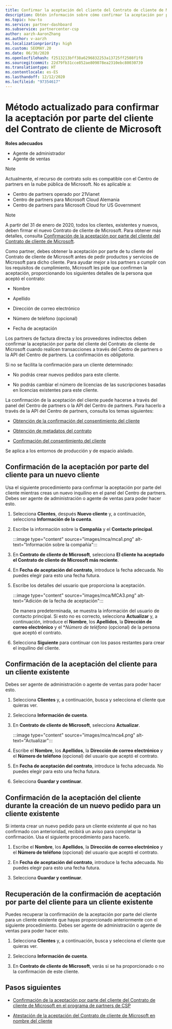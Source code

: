 ```yaml
---
title: Confirmar la aceptación del cliente del Contrato de cliente de Microsoft
description: Obtén información sobre cómo confirmar la aceptación por parte del cliente del Contrato de cliente de Microsoft. Puede ser necesario para hacer pedidos de productos y servicios de Microsoft para los clientes.
ms.topic: how-to
ms.service: partner-dashboard
ms.subservice: partnercenter-csp
author: aarzh-AaronZhang
ms.author: v-aarzh
ms.localizationpriority: high
ms.custom: SEOMAY.20
ms.date: 06/30/2020
ms.openlocfilehash: f2513213bff38a6296832253a13725ff2508f1f8
ms.sourcegitcommit: 22d79fb31cce852ae809078ea2310ebc80030739
ms.translationtype: HT
ms.contentlocale: es-ES
ms.lasthandoff: 12/12/2020
ms.locfileid: "97354617"
---
```

# <a name="updated-method-to-confirm-customer-acceptance-of-the-microsoft-customer-agreement"></a>Método actualizado para confirmar la aceptación por parte del cliente del Contrato de cliente de Microsoft


**Roles adecuados**

- Agente de administrador
- Agente de ventas

> [!NOTE]
> Actualmente, el recurso de contrato solo es compatible con el Centro de partners en la nube pública de Microsoft. No es aplicable a:
> * Centro de partners operado por 21Vianet
> * Centro de partners para Microsoft Cloud Alemania
> * Centro de partners para Microsoft Cloud for US Government

>[!NOTE]
>A partir del 31 de enero de 2020, todos los clientes, existentes y nuevos, deben firmar el nuevo Contrato de cliente de Microsoft. Para obtener más detalles, consulta [Confirmación de la aceptación por parte del cliente del Contrato de cliente de Microsoft](confirm-customer-agreement.md).

Como partner, debes obtener la aceptación por parte de tu cliente del Contrato de cliente de Microsoft antes de pedir productos y servicios de Microsoft para dicho cliente. Para ayudar mejor a los partners a cumplir con los requisitos de cumplimiento, Microsoft les pide que confirmen la aceptación, proporcionando los siguientes detalles de la persona que aceptó el contrato:

- Nombre

- Apellido

- Dirección de correo electrónico

- Número de teléfono (opcional)

- Fecha de aceptación

Los partners de factura directa y los proveedores indirectos deben confirmar la aceptación por parte del cliente del Contrato de cliente de Microsoft cuando realicen transacciones a través del Centro de partners o la API del Centro de partners. La confirmación es *obligatoria*.

Si no se facilita la confirmación para un cliente determinado:

- No podrás crear nuevos pedidos para este cliente.

- No podrás cambiar el número de licencias de las suscripciones basadas en licencias existentes para este cliente.

La confirmación de la aceptación del cliente puede hacerse a través del panel del Centro de partners o la API del Centro de partners. Para hacerlo a través de la API del Centro de partners, consulta los temas siguientes:

- [Obtención de la confirmación del consentimiento del cliente](/partner-center/develop/get-confirmation-of-customer-consent)

- [Obtención de metadatos del contrato](/partner-center/develop/get-agreement-metadata)

- [Confirmación del consentimiento del cliente](/partner-center/develop/confirm-customer-consent)

Se aplica a los entornos de producción y de espacio aislado.

## <a name="confirm-customer-acceptance-for-a-new-customer"></a>Confirmación de la aceptación por parte del cliente para un nuevo cliente

Usa el siguiente procedimiento para confirmar la aceptación por parte del cliente mientras creas un nuevo inquilino en el panel del Centro de partners. Debes ser agente de administración o agente de ventas para poder hacer esto.

1. Selecciona **Clientes**, después **Nuevo cliente** y, a continuación, selecciona **Información de la cuenta**.

2. Escribe la información sobre la **Compañía** y el **Contacto principal**.

   :::image type="content" source="images/mca/mca1.png" alt-text="Información sobre la compañía":::

3. En **Contrato de cliente de Microsoft**, selecciona **El cliente ha aceptado el Contrato de cliente de Microsoft más reciente**.

4. En **Fecha de aceptación del contrato**, introduce la fecha adecuada. No puedes elegir para esto una fecha futura.

5. Escribe los detalles del usuario que proporciona la aceptación.

   :::image type="content" source="images/mca/MCA3.png" alt-text="Adición de la fecha de aceptación":::

   De manera predeterminada, se muestra la información del usuario de contacto principal. Si esto no es correcto, selecciona **Actualizar** y, a continuación, introduce el **Nombre**, los **Apellidos**, la **Dirección de correo electrónico** y el **Número de teléfono* (opcional) de la persona que aceptó el contrato.

6. Selecciona **Siguiente** para continuar con los pasos restantes para crear el inquilino del cliente.

## <a name="confirm-customer-acceptance-for-an-existing-customer"></a>Confirmación de la aceptación del cliente para un cliente existente

Debes ser agente de administración o agente de ventas para poder hacer esto.

1. Selecciona **Clientes** y, a continuación, busca y selecciona el cliente que quieras ver.

2. Selecciona **Información de cuenta**.

3. En **Contrato de cliente de Microsoft**, selecciona **Actualizar**.

   :::image type="content" source="images/mca/mca4.png" alt-text="Actualizar":::

4. Escribe el **Nombre**, los **Apellidos**, la **Dirección de correo electrónico** y el **Número de teléfono** (opcional) del usuario que aceptó el contrato.

5. En **Fecha de aceptación del contrato**, introduce la fecha adecuada. No puedes elegir para esto una fecha futura.

6. Selecciona **Guardar y continuar**.

## <a name="confirm-customer-acceptance-while-creating-new-order-for-an-existing-customer"></a>Confirmación de la aceptación del cliente durante la creación de un nuevo pedido para un cliente existente

Si intenta crear un nuevo pedido para un cliente existente al que no has confirmado con anterioridad, recibirá un aviso para completar la confirmación. Usa el siguiente procedimiento para hacerlo.

1. Escribe el **Nombre**, los **Apellidos**, la **Dirección de correo electrónico** y el **Número de teléfono** (opcional) del usuario que aceptó el contrato.

2. En **Fecha de aceptación del contrato**, introduce la fecha adecuada. No puedes elegir para esto una fecha futura.

3. Selecciona **Guardar y continuar**.

## <a name="retrieve-confirmation-of-customer-acceptance-for-an-existing-customer"></a>Recuperación de la confirmación de aceptación por parte del cliente para un cliente existente

Puedes recuperar la confirmación de la aceptación por parte del cliente para un cliente existente que hayas proporcionado anteriormente con el siguiente procedimiento. Debes ser agente de administración o agente de ventas para poder hacer esto.

1. Selecciona **Clientes** y, a continuación, busca y selecciona el cliente que quieras ver.

2. Selecciona **Información de cuenta**.

3. En **Contrato de cliente de Microsoft**, verás si se ha proporcionado o no la confirmación de este cliente.

## <a name="next-steps"></a>Pasos siguientes

- [Confirmación de la aceptación por parte del cliente del Contrato de cliente de Microsoft en el programa de partners de CSP](confirm-customer-agreement.md)

- [Atestación de la aceptación del Contrato de cliente de Microsoft en nombre del cliente](attest-acceptance-customer-agreement.md)